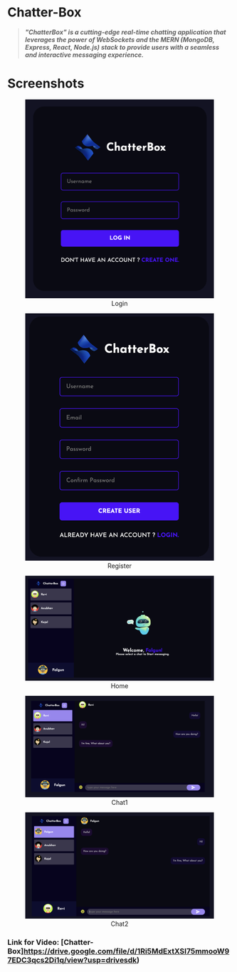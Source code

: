 # Chatter-Box

 > ***"ChatterBox" is a cutting-edge real-time chatting application that leverages the power of WebSockets and the MERN (MongoDB, Express, React, Node.js) stack to provide users with a seamless and interactive messaging experience.***

# Screenshots
<figure>
    <img src="./images/Login.png"
         alt="Login">
    <figcaption style="text-align:center;">Login</figcaption>
</figure>
<figure>
    <img src="./images/Register.png"
         alt="Register">
    <figcaption style="text-align:center;">Register</figcaption>
</figure>
<figure>
    <img src="./images/Home.png"
         alt="Home">
    <figcaption style="text-align:center;">Home</figcaption>
</figure>
<figure>
    <img src="./images/Chat1.png"
         alt="Chat1">
    <figcaption style="text-align:center;">Chat1</figcaption>
</figure>
<figure>
    <img src="./images/Chat2.png"
         alt="Chat2">
    <figcaption style="text-align:center;">Chat2</figcaption>
</figure>

### Link for Video: [Chatter-Box]https://drive.google.com/file/d/1Ri5MdExtXSI75mmooW97EDC3qcs2Di1q/view?usp=drivesdk)
